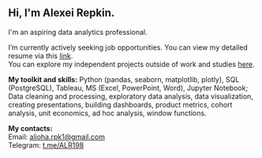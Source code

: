 ## Hi, I'm Alexei Repkin.
I'm an aspiring data analytics professional.

I’m currently actively seeking job opportunities. You can view my detailed resume via this [link](https://hh.ru/resume/8e56ed08ff0da50a350039ed1f466a3674454f).  
You can explore my independent projects outside of work and studies [here]().

__My toolkit and skills:__
Python (pandas, seaborn, matplotlib, plotly), SQL (PostgreSQL), Tableau, MS (Excel, PowerPoint, Word), Jupyter Notebook;
Data cleaning and processing, exploratory data analysis, data visualization, creating presentations, building dashboards, product metrics, cohort analysis, unit economics, ad hoc analysis, window functions.

__My contacts:__  
Email: alioha.rpk1@gmail.com  
Telegram: [t.me/ALR198](https://t.me/ALR198)

